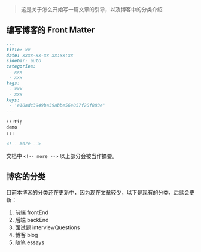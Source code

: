 > 这是关于怎么开始写一篇文章的引导，以及博客中的分类介绍

## 编写博客的 Front Matter

```markdown
---
title: xx
date: xxxx-xx-xx xx:xx:xx
sidebar: auto
categories:
 - xxx
 - xxx
tags:
 - xxx
 - xxx
keys:
 - 'e10adc3949ba59abbe56e057f20f883e'
---

:::tip
demo
:::

<!-- more -->
```

文档中 `<!-- more -->` 以上部分会被当作摘要。



## 博客的分类

目前本博客的分类还在更新中，因为现在文章较少，以下是现有的分类，后续会更新：

1. 前端 frontEnd
2. 后端 backEnd
3. 面试题 interviewQuestions
4. 博客 blog
5. 随笔 essays

